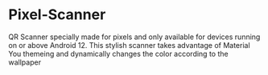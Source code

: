 # Pixel-Scanner

QR Scanner specially made for pixels and only available for devices running on or above Android 12. This stylish scanner takes advantage of Material You themeing and dynamically changes the
color according to the wallpaper
